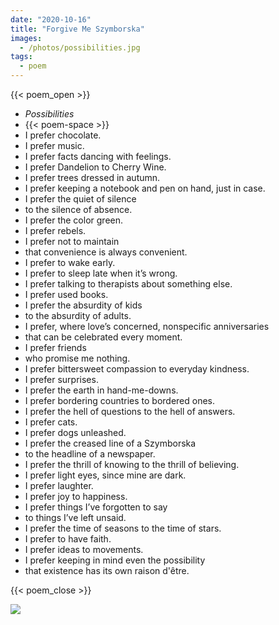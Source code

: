 ```yaml
---
date: "2020-10-16"
title: "Forgive Me Szymborska"
images:
  - /photos/possibilities.jpg
tags:
  - poem
---
```

  
{{< poem_open >}}
* *Possibilities*
* {{< poem-space >}}
* I prefer chocolate.
* I prefer music.
* I prefer facts dancing with feelings.
* I prefer Dandelion to Cherry Wine.
* I prefer trees dressed in autumn.
* I prefer keeping a notebook and pen on hand, just in case.
* I prefer the quiet of silence
* to the silence of absence.
* I prefer the color green.
* I prefer rebels.
* I prefer not to maintain
* that convenience is always convenient.
* I prefer to wake early.
* I prefer to sleep late when it’s wrong.
* I prefer talking to therapists about something else.
* I prefer used books.
* I prefer the absurdity of kids
* to the absurdity of adults.
* I prefer, where love’s concerned, nonspecific anniversaries
* that can be celebrated every moment.
* I prefer friends
* who promise me nothing.
* I prefer bittersweet compassion to everyday kindness.
* I prefer surprises.
* I prefer the earth in hand-me-downs.
* I prefer bordering countries to bordered ones.
* I prefer the hell of questions to the hell of answers.
* I prefer cats.
* I prefer dogs unleashed.
* I prefer the creased line of a Szymborska
* to the headline of a newspaper.
* I prefer the thrill of knowing to the thrill of believing.
* I prefer light eyes, since mine are dark.
* I prefer laughter.
* I prefer joy to happiness.
* I prefer things I’ve forgotten to say
* to things I’ve left unsaid.
* I prefer the time of seasons to the time of stars.
* I prefer to have faith.
* I prefer ideas to movements.
* I prefer keeping in mind even the possibility
* that existence has its own raison d'être.

{{< poem_close >}}

![](/photos/possibilities.jpg)

